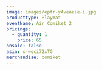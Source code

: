 ```yaml
---
image: images/epfr-y4veaese-i.jpg
producttype: Playmat
eventName: Air Comiket 2
pricings:
  - quantity: 1
    price: 65
onsale: false
asin: s-wqci72xTG
merchandise: comiket
---
```

